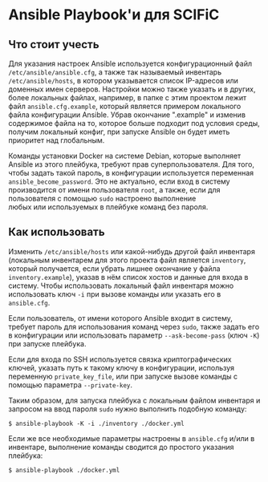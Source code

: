 # Ansible Playbook'и для SCIFiC

## Что стоит учесть

Для указания настроек Ansible используется конфигурационный файл `/etc/ansible/ansible.cfg`, 
а также так называемый инвентарь `/etc/ansible/hosts`, в котором указывается список IP-адресов 
или доменных имен серверов. Настройки можно также указать и в других, более локальных файлах, 
например, в папке с этим проектом лежит файл `ansible.cfg.example`, который является примером 
локального файла конфигурации Ansible. Убрав окончание ".example" и изменив содержимое файла 
на то, которое больше подходит под условия среды, получим локальный конфиг, при запуске Ansible 
он будет иметь приоритет над глобальным.

Команды установки Docker на системе Debian, которые выполняет Ansible из этого плейбука, 
требуют прав суперпользователя. Для того, чтобы задать такой пароль, в конфигурации используется 
переменная `ansible_become_password`. Это не актуально, если вход в систему производится от 
имени пользователя `root`, а также, если для пользователя с помощью `sudo` настроено выполнение  
любых или используемых в плейбуке команд без пароля.  


## Как использовать

Изменить `/etc/ansible/hosts` или какой-нибудь другой файл инвентаря (локальным инвентарем 
для этого проекта файл является `inventory`, который получается, если убрать лишнее окончание 
у файла `inventory.example`), указав в нём список хостов и данные для входа в систему. Чтобы 
использовать локальный файл инвентаря можно использовать ключ `-i` при вызове команды или 
указать его в `ansible.cfg`.

Если пользователь, от имени которого Ansible входит в систему, требует пароль для использования
команд через `sudo`, также задать его в конфигурации или использовать параметр `--ask-become-pass` 
(ключ `-K`) при запуске плейбука.

Если для входа по SSH используется связка криптографических ключей, указать путь к такому ключу 
в конфигурации, используя переменную `private_key_file`, или при запуске вызове команды с помощью 
параметра `--private-key`.

Таким образом, для запуска плейбука с локальным файлом инвентаря и запросом на ввод пароля `sudo` 
нужно выполнить подобную команду:

```console
$ ansible-playbook -K -i ./inventory ./docker.yml
```

Если же все необходимые параметры настроены в `ansible.cfg` и/или в инвентаре, 
выполнение команды сводится до простого указания плейбука:

```console
$ ansible-playbook ./docker.yml
```
